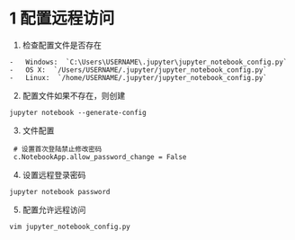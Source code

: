 # 1 配置远程访问
1. 检查配置文件是否存在
```
-   Windows:  `C:\Users\USERNAME\.jupyter\jupyter_notebook_config.py`
-   OS X:  `/Users/USERNAME/.jupyter/jupyter_notebook_config.py`
-   Linux:  `/home/USERNAME/.jupyter/jupyter_notebook_config.py`
```
2. 配置文件如果不存在，则创建
```
jupyter notebook --generate-config
```
3. 文件配置
```
 # 设置首次登陆禁止修改密码
 c.NotebookApp.allow_password_change = False
```
4. 设置远程登录密码
```
jupyter notebook password
```
5. 配置允许远程访问
```
vim jupyter_notebook_config.py
```
<!--stackedit_data:
eyJoaXN0b3J5IjpbLTIwMTMyMjM1MjAsMjE2OTAxNzddfQ==
-->
